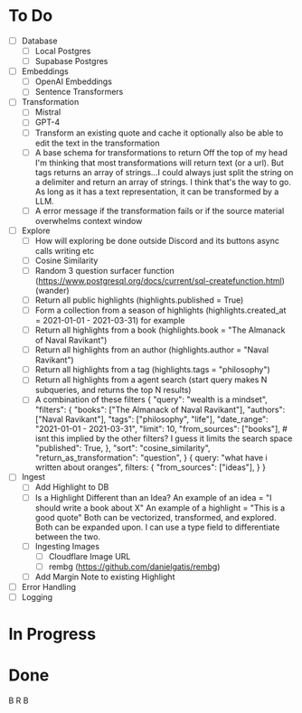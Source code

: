 # To Do
- [ ] Database
    - [ ] Local Postgres
    - [ ] Supabase Postgres
- [ ] Embeddings
    - [ ] OpenAI Embeddings
    - [ ] Sentence Transformers
- [ ] Transformation
    - [ ] Mistral
    - [ ] GPT-4
    - [ ] Transform an existing quote and cache it optionally also be able to edit the text in the transformation
    - [ ] A base schema for transformations to return
        Off the top of my head I'm thinking that most transformations will return text (or a url). But tags returns an array of strings...I could always just split the string on a delimiter and return an array of strings. I think that's the way to go.
        As long as it has a text representation, it can be transformed by a LLM.
    - [ ] A error message if the transformation fails or if the source material overwhelms context window
- [ ] Explore
    - [ ] How will exploring be done outside Discord and its buttons async calls writing etc
    - [ ] Cosine Similarity
    - [ ] Random 3 question surfacer function (https://www.postgresql.org/docs/current/sql-createfunction.html) (wander)
    - [ ] Return all public highlights (highlights.published = True)
    - [ ] Form a collection from a season of highlights (highlights.created_at = 2021-01-01 - 2021-03-31) for example
    - [ ] Return all highlights from a book (highlights.book = "The Almanack of Naval Ravikant")
    - [ ] Return all highlights from an author (highlights.author = "Naval Ravikant")
    - [ ] Return all highlights from a tag (highlights.tags = "philosophy")
    - [ ] Return all highlights from a agent search (start query makes N subqueries, and returns the top N results)
    - [ ] A combination of these filters
    {
        "query": "wealth is a mindset",
        "filters": {
            "books": ["The Almanack of Naval Ravikant"],
            "authors": ["Naval Ravikant"],
            "tags": ["philosophy", "life"],
            "date_range": "2021-01-01 - 2021-03-31",
            "limit": 10,
            "from_sources": ["books"], # isnt this implied by the other filters? I guess it limits the search space
            "published": True,
        },
        "sort": "cosine_similarity",
        "return_as_transformation": "question",
    }
    {
        query: "what have i written about oranges",
        filters: {
            "from_sources": ["ideas"],
        }
    }
- [ ] Ingest
    - [ ] Add Highlight to DB
    - [ ] Is a Highlight Different than an Idea?
        An example of an idea = "I should write a book about X"
        An example of a highlight = "This is a good quote"
        Both can be vectorized, transformed, and explored. Both can be expanded upon. I can use a type field to differentiate between the two.
    - [ ] Ingesting Images
        - [ ] Cloudflare Image URL
        - [ ] rembg (https://github.com/danielgatis/rembg)
    - [ ] Add Margin Note to existing Highlight
- [ ] Error Handling
- [ ] Logging

# In Progress

# Done



B R B